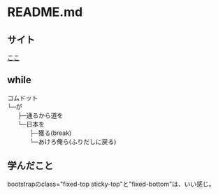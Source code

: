 # README.md

## サイト

[ここ](https://hitto.me/clear-the-way/)

## while

コムドット  
└─が  
&nbsp;&nbsp;&nbsp;&nbsp;&nbsp;&nbsp;├─通るから道を  
&nbsp;&nbsp;&nbsp;&nbsp;&nbsp;&nbsp;└─日本を  
&nbsp;&nbsp;&nbsp;&nbsp;&nbsp;&nbsp;&nbsp;&nbsp;&nbsp;&nbsp;&nbsp;&nbsp;&nbsp;├─獲る(break)  
&nbsp;&nbsp;&nbsp;&nbsp;&nbsp;&nbsp;&nbsp;&nbsp;&nbsp;&nbsp;&nbsp;&nbsp;&nbsp;└─あけろ俺ら(ふりだしに戻る)  

## 学んだこと

bootstrapのclass="fixed-top sticky-top"と"fixed-bottom"は、いい感じ。
